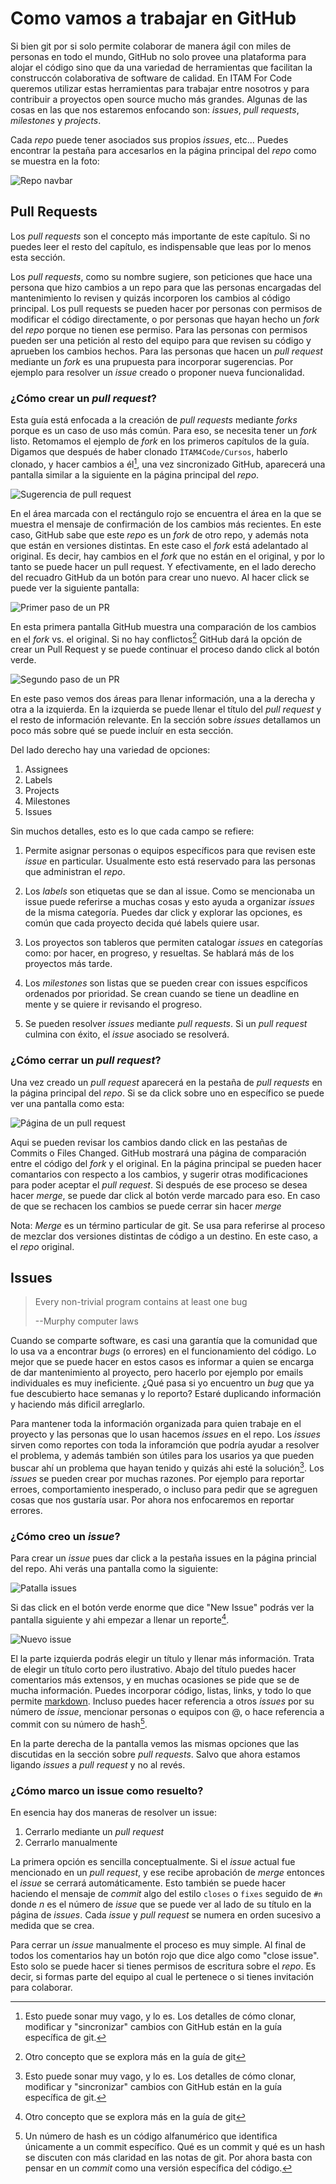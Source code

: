 # Como vamos a trabajar en GitHub

Si bien git por si solo permite colaborar de manera ágil con miles de
personas en todo el mundo, GitHub no solo provee una plataforma para
alojar el código sino que da una variedad de herramientas que
facilitan la construccón colaborativa de software de calidad. En ITAM
For Code queremos utilizar estas herramientas para trabajar entre
nosotros y para contribuir a proyectos open source mucho más grandes.
Algunas de las cosas en las que nos estaremos enfocando son: _issues_,
_pull requests_, _milestones_ y _projects_.

Cada _repo_ puede tener asociados sus propios _issues_, etc... Puedes
encontrar la pestaña para accesarlos en la página principal del _repo_
como se muestra en la foto:

![Repo navbar](figs/repo_navbar.png)

## Pull Requests

Los _pull requests_ son el concepto más importante de este capítulo.
Si no puedes leer el resto del capítulo, es indispensable que leas por
lo menos esta sección.

Los _pull requests_, como su nombre sugiere, son peticiones que hace
una persona que hizo cambios a un repo para que las personas
encargadas del mantenimiento lo revisen y quizás incorporen los
cambios al código principal. Los pull requests se pueden hacer por
personas con permisos de modificar el código directamente, o por
personas que hayan hecho un _fork_ del _repo_ porque no tienen ese
permiso. Para las personas con permisos pueden ser una petición al
resto del equipo para que revisen su código y aprueben los cambios
hechos. Para las personas que hacen un _pull request_ mediante un
_fork_ es una prupuesta para incorporar sugerencias. Por ejemplo para
resolver un _issue_ creado o proponer nueva funcionalidad.

### ¿Cómo crear un _pull request_?

Esta guía está enfocada a la creación de _pull requests_ mediante
_forks_ porque es un caso de uso más común. Para eso, se necesita
tener un _fork_ listo. Retomamos el ejemplo de _fork_ en los primeros
capítulos de la guía. Digamos que después de haber clonado
`ÌTAM4Code/Cursos`, haberlo clonado, y hacer cambios a él[^1], una vez
sincronizado GitHub, aparecerá una pantalla similar a la siguiente en
la página principal del _repo_.

[^1]: Esto puede sonar muy vago, y lo es. Los detalles de cómo clonar,
  modificar y "sincronizar" cambios con GitHub están en la guía
  específica de git.

![Sugerencia de pull request](figs/repo_pr_suggestion.png)

En el área marcada con el rectángulo rojo se encuentra el área en la
que se muestra el mensaje de confirmación de los cambios más
recientes. En este caso, GitHub sabe que este _repo_ es un _fork_ de
otro repo, y además nota que están en versiones distintas. En este
caso el _fork_ está adelantado al original. Es decir, hay cambios en
el _fork_ que no están en el original, y por lo tanto se puede hacer
un pull request. Y efectivamente, en el lado derecho del recuadro
GitHub da un botón para crear uno nuevo. Al hacer click se puede ver
la siguiente pantalla:

![Primer paso de un PR](figs/pr_1st_step.png)

En esta primera pantalla GitHub muestra una comparación de los cambios
en el _fork_ vs. el original. Si no hay conflictos[^2] GitHub dará la
opción de crear un Pull Request y se puede continuar el proceso dando
click al botón verde.

[^2]: Otro concepto que se explora más en la guía de git

![Segundo paso de un PR](figs/pr_2nd_step.png)

En este paso vemos dos áreas para llenar información, una a la derecha
y otra a la izquierda. En la izquierda se puede llenar el título del
_pull request_ y el resto de información relevante. En la sección
sobre _issues_ detallamos un poco más sobre qué se puede incluír en
esta sección.

Del lado derecho hay una variedad de opciones:

1. Assignees
2. Labels
3. Projects
4. Milestones
5. Issues

Sin muchos detalles, esto es lo que cada campo se refiere:

1. Permite asignar personas o equipos específicos para que revisen
   este _issue_ en particular. Usualmente esto está reservado para las
   personas que administran el _repo_.

2. Los _labels_ son etiquetas que se dan al issue. Como se mencionaba
   un issue puede referirse a muchas cosas y esto ayuda a organizar
   _issues_ de la misma categoría. Puedes dar click y explorar las
   opciones, es común que cada proyecto decida qué labels quiere usar.

3. Los proyectos son tableros que permiten catalogar _issues_ en
   categorías como: por hacer, en progreso, y resueltas. Se hablará
   más de los proyectos más tarde.

4. Los _milestones_ son listas que se pueden crear con issues
   espcíficos ordenados por prioridad. Se crean cuando se tiene un
   deadline en mente y se quiere ir revisando el progreso.

5. Se pueden resolver _issues_ mediante _pull requests_. Si un _pull
   request_ culmina con éxito, el _issue_ asociado se resolverá.

### ¿Cómo cerrar un _pull request_?

Una vez creado un _pull request_ aparecerá en la pestaña de _pull
requests_ en la página principal del _repo_. Si se da click sobre uno
en específico se puede ver una pantalla como esta:

![Página de un pull request](figs/pr_page.png)

Aqui se pueden revisar los cambios dando click en las pestañas de
Commits o Files Changed. GitHub mostrará una página de comparación
entre el código del _fork_ y el original. En la página principal se
pueden hacer comantarios con respecto a los cambios, y sugerir otras
modificaciones para poder aceptar el _pull request_. Si después de ese
proceso se desea hacer _merge_, se puede dar click al botón verde
marcado para eso. En caso de que se rechacen los cambios se puede
cerrar sin hacer _merge_

Nota: _Merge_ es un término particular de git. Se usa para referirse
al proceso de mezclar dos versiones distintas de código a un destino.
En este caso, a el _repo_ original.

## Issues

> Every non-trivial program contains at least one bug
>
> --Murphy computer laws

Cuando se comparte software, es casi una garantía que la comunidad que
lo usa va a encontrar _bugs_ (o errores) en el funcionamiento del
código. Lo mejor que se puede hacer en estos casos es informar a quien
se encarga de dar mantenimiento al proyecto, pero hacerlo por ejemplo
por emails individuales es muy ineficiente. ¿Qué pasa si yo encuentro
un _bug_ que ya fue descubierto hace semanas y lo reporto? Estaré
duplicando información y haciendo más dificil arreglarlo.

Para mantener toda la información organizada para quien trabaje en el
proyecto y las personas que lo usan hacemos _issues_ en el repo. Los
_issues_ sirven como reportes con toda la inforamción que podría
ayudar a resolver el problema, y además también son útiles para los
usarios ya que pueden buscar ahí un problema que hayan tenido y quizás
ahi esté la solución[^1]. Los _issues_ se pueden crear por muchas
razones. Por ejemplo para reportar erroes, comportamiento inesperado,
o incluso para pedir que se agreguen cosas que nos gustaría usar. Por
ahora nos enfocaremos en reportar errores.

[^1]: Pro tip: Si estás usando software open source y te encuentras
  con un _bug_ es muy buena idea empezar a buscar soluciones en la
  pestaña de bugs en el repo que tiene el código fuente. Es posible
  que encuentres la solución, y si no es asi, podrás crear un reporte.
  Eso también es ayudar a la comunidad!

### ¿Cómo creo un _issue_?

Para crear un _issue_ pues dar click a la pestaña issues en la página
princial del repo. Ahi verás una pantalla como la siguiente:

![Patalla issues](figs/issues_page.png)

Si das click en el botón verde enorme que dice "New Issue" podrás ver
la pantalla siguiente y ahi empezar a llenar un reporte[^2].

[^2]: Algunos repos te mostrarán una pequeña página con _templates_ de
  issues. Si los usas y llenas la información qu te piden podrás
  ayudar aún mejor a que se resuelva el problema.

![Nuevo issue](figs/new_issue.png)

El la parte izquierda podrás elegir un título y llenar más
información. Trata de elegir un título corto pero ilustrativo. Abajo
del título puedes hacer comentarios más extensos, y en muchas
ocasiones se pide que se de mucha información. Puedes incorporar
código, listas, links, y todo lo que permite
[markdown](https://github.com/adam-p/markdown-here/wiki/Markdown-Cheatsheet).
Incluso puedes hacer referencia a otros _issues_ por su número de
_issue_, mencionar personas o equipos con @, o hace referencia a
commit con su número de hash[^3].

[^3]: Un número de hash es un código alfanumérico que identifica
  únicamente a un commit específico. Qué es un commit y qué es un hash
  se discuten con más claridad en las notas de git. Por ahora basta
  con pensar en un _commit_ como una versión específica del código.

En la parte derecha de la pantalla vemos las mismas opciones que las
discutidas en la sección sobre _pull requests_. Salvo que ahora
estamos ligando _issues_ a _pull request_ y no al revés.

### ¿Cómo marco un issue como resuelto?

En esencia hay dos maneras de resolver un issue:

1. Cerrarlo mediante un _pull request_
2. Cerrarlo manualmente

La primera opción es sencilla conceptualmente. Si el _issue_ actual
fue mencionado en un _pull request_, y ese recibe aprobación de
_merge_ entonces el _issue_ se cerrará automáticamente. Esto también
se puede hacer haciendo el mensaje de _commit_ algo del estilo
`closes` o `fixes` seguido de `#n` donde _n_ es el número de _issue_
que se puede ver al lado de su título en la página de _issues_. Cada
_issue_ y _pull request_ se numera en orden sucesivo a medida que se
crea.

Para cerrar un _issue_ manualmente el proceso es muy simple. Al final
de todos los comentarios hay un botón rojo que dice algo como "close
issue". Esto solo se puede hacer si tienes permisos de escritura sobre
el _repo_. Es decir, si formas parte del equipo al cual le pertenece o
si tienes invitación para colaborar.
